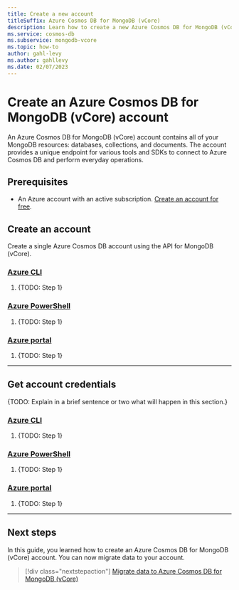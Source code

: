 ```yaml
---
title: Create a new account
titleSuffix: Azure Cosmos DB for MongoDB (vCore)
description: Learn how to create a new Azure Cosmos DB for MongoDB (vCore) account to store databases, collections, and documents.
ms.service: cosmos-db
ms.subservice: mongodb-vcore
ms.topic: how-to
author: gahl-levy
ms.author: gahllevy
ms.date: 02/07/2023
---
```


# Create an Azure Cosmos DB for MongoDB (vCore) account

An Azure Cosmos DB for MongoDB (vCore) account contains all of your MongoDB resources: databases, collections, and documents. The account provides a unique endpoint for various tools and SDKs to connect to Azure Cosmos DB and perform everyday operations.

## Prerequisites

- An Azure account with an active subscription. [Create an account for free](https://azure.microsoft.com/free).

## Create an account

Create a single Azure Cosmos DB account using the API for MongoDB (vCore).

### [Azure CLI](#tab/azure-cli)

1. {TODO: Step 1}

### [Azure PowerShell](#tab/azure-powershell)

1. {TODO: Step 1}

### [Azure portal](#tab/azure-portal)

1. {TODO: Step 1}

---

## Get account credentials

{TODO: Explain in a brief sentence or two what will happen in this section.}

### [Azure CLI](#tab/azure-cli)

1. {TODO: Step 1}

### [Azure PowerShell](#tab/azure-powershell)

1. {TODO: Step 1}

### [Azure portal](#tab/azure-portal)

1. {TODO: Step 1}

---

## Next steps

In this guide, you learned how to create an Azure Cosmos DB for MongoDB (vCore) account. You can now migrate data to your account.

> [!div class="nextstepaction"]
> [Migrate data to Azure Cosmos DB for MongoDB (vCore)](how-to-migrate-data.md)
